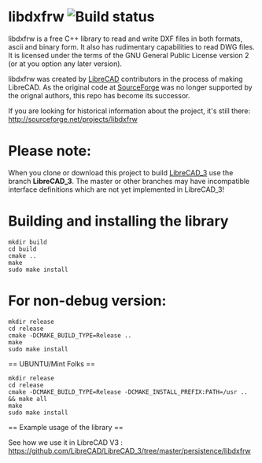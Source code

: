 libdxfrw ![Build status](https://api.travis-ci.org/LibreCAD/libdxfrw.svg?branch=master)
==========

libdxfrw is a free C++ library to read and write DXF files in both formats, ascii and binary form.
It also has rudimentary capabilities to read DWG files.
It is licensed under the terms of the GNU General Public License version 2 (or at you option
any later version).


libdxfrw was created by [LibreCAD](https://github.com/LibreCAD/LibreCAD) contributors in the process of making LibreCAD.
As the original code at [SourceForge](https://sourceforge.net/projects/libdxfrw) was no longer supported by the orignal authors, this repo has become its successor.

If you are looking for historical information about the project, it's still there:
http://sourceforge.net/projects/libdxfrw


Please note:
==========
When you clone or download this project to build [LibreCAD_3](https://github.com/LibreCAD/LibreCAD_3) use the branch **LibreCAD_3**. The master or other branches may have incompatible interface definitions which are not yet implemented in LibreCAD_3!

Building and installing the library
==========
```
mkdir build
cd build
cmake ..
make 
sudo make install
```

For non-debug version:
==========

```
mkdir release
cd release
cmake -DCMAKE_BUILD_TYPE=Release ..
make 
sudo make install
```

== UBUNTU/Mint Folks ==

```
mkdir release
cd release
cmake -DCMAKE_BUILD_TYPE=Release -DCMAKE_INSTALL_PREFIX:PATH=/usr .. && make all
make 
sudo make install
```


== Example usage of the library ==

See how we use it in LibreCAD V3 : https://github.com/LibreCAD/LibreCAD_3/tree/master/persistence/libdxfrw
